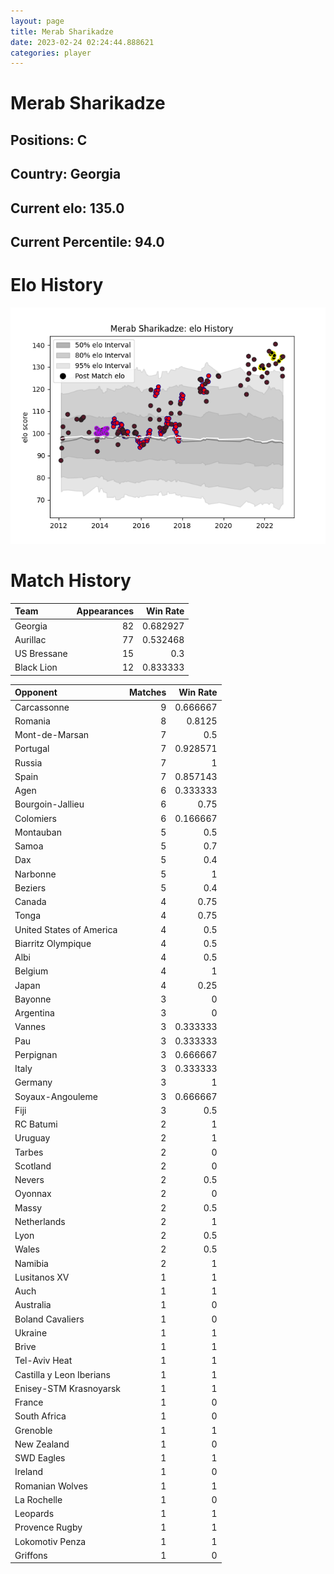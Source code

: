```yaml
---  
layout: page  
title: Merab Sharikadze  
date: 2023-02-24 02:24:44.888621  
categories: player  
---
```

# Merab Sharikadze

## Positions: C

## Country: Georgia

## Current elo: 135.0

## Current Percentile: 94.0

# Elo History


![elo history](history_MerabSharikadze.png)
# Match History


| Team        |   Appearances |   Win Rate |
|:------------|--------------:|-----------:|
| Georgia     |            82 |   0.682927 |
| Aurillac    |            77 |   0.532468 |
| US Bressane |            15 |   0.3      |
| Black Lion  |            12 |   0.833333 |

| Opponent                 |   Matches |   Win Rate |
|:-------------------------|----------:|-----------:|
| Carcassonne              |         9 |   0.666667 |
| Romania                  |         8 |   0.8125   |
| Mont-de-Marsan           |         7 |   0.5      |
| Portugal                 |         7 |   0.928571 |
| Russia                   |         7 |   1        |
| Spain                    |         7 |   0.857143 |
| Agen                     |         6 |   0.333333 |
| Bourgoin-Jallieu         |         6 |   0.75     |
| Colomiers                |         6 |   0.166667 |
| Montauban                |         5 |   0.5      |
| Samoa                    |         5 |   0.7      |
| Dax                      |         5 |   0.4      |
| Narbonne                 |         5 |   1        |
| Beziers                  |         5 |   0.4      |
| Canada                   |         4 |   0.75     |
| Tonga                    |         4 |   0.75     |
| United States of America |         4 |   0.5      |
| Biarritz Olympique       |         4 |   0.5      |
| Albi                     |         4 |   0.5      |
| Belgium                  |         4 |   1        |
| Japan                    |         4 |   0.25     |
| Bayonne                  |         3 |   0        |
| Argentina                |         3 |   0        |
| Vannes                   |         3 |   0.333333 |
| Pau                      |         3 |   0.333333 |
| Perpignan                |         3 |   0.666667 |
| Italy                    |         3 |   0.333333 |
| Germany                  |         3 |   1        |
| Soyaux-Angouleme         |         3 |   0.666667 |
| Fiji                     |         3 |   0.5      |
| RC Batumi                |         2 |   1        |
| Uruguay                  |         2 |   1        |
| Tarbes                   |         2 |   0        |
| Scotland                 |         2 |   0        |
| Nevers                   |         2 |   0.5      |
| Oyonnax                  |         2 |   0        |
| Massy                    |         2 |   0.5      |
| Netherlands              |         2 |   1        |
| Lyon                     |         2 |   0.5      |
| Wales                    |         2 |   0.5      |
| Namibia                  |         2 |   1        |
| Lusitanos XV             |         1 |   1        |
| Auch                     |         1 |   1        |
| Australia                |         1 |   0        |
| Boland Cavaliers         |         1 |   0        |
| Ukraine                  |         1 |   1        |
| Brive                    |         1 |   1        |
| Tel-Aviv Heat            |         1 |   1        |
| Castilla y Leon Iberians |         1 |   1        |
| Enisey-STM Krasnoyarsk   |         1 |   1        |
| France                   |         1 |   0        |
| South Africa             |         1 |   0        |
| Grenoble                 |         1 |   1        |
| New Zealand              |         1 |   0        |
| SWD Eagles               |         1 |   1        |
| Ireland                  |         1 |   0        |
| Romanian Wolves          |         1 |   1        |
| La Rochelle              |         1 |   0        |
| Leopards                 |         1 |   1        |
| Provence Rugby           |         1 |   1        |
| Lokomotiv Penza          |         1 |   1        |
| Griffons                 |         1 |   0        |